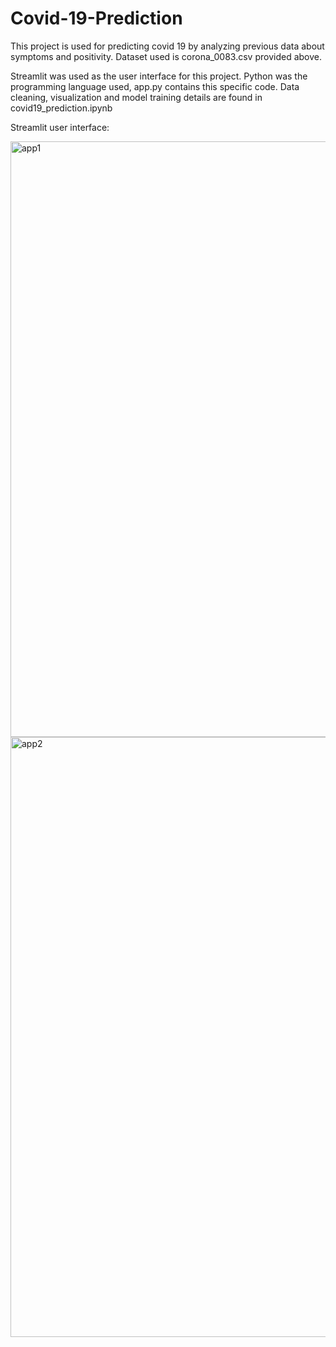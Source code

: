 # Covid-19-Prediction

This project is used for predicting covid 19 by analyzing previous data about symptoms and positivity. Dataset used is corona_0083.csv provided above.

Streamlit was used as the user interface for this project. Python was the programming language used, app.py contains this specific code. Data cleaning, visualization and model training details are found in covid19_prediction.ipynb 

Streamlit user interface:

<img width="953" alt="app1" src="https://user-images.githubusercontent.com/69391540/184099068-95176a7d-c7db-41ad-8864-f53ee5bb553e.png">
<img width="960" alt="app2" src="https://user-images.githubusercontent.com/69391540/184099080-4b456eec-74eb-419e-b75c-a5a0de7dac3e.png">
